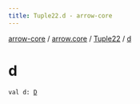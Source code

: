 ```yaml
---
title: Tuple22.d - arrow-core
---
```


[arrow-core](../../index.html) / [arrow.core](../index.html) / [Tuple22](index.html) / [d](./d.html)

# d

`val d: `[`D`](index.html#D)